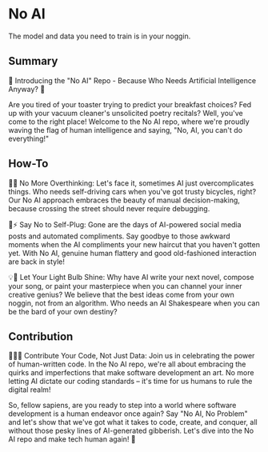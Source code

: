 # No AI
The model and data you need to train is in your noggin.

## Summary

🎉 Introducing the "No AI" Repo - Because Who Needs Artificial Intelligence Anyway? 🤖

Are you tired of your toaster trying to predict your breakfast choices? Fed up with your vacuum cleaner's unsolicited poetry recitals? Well, you've come to the right place! Welcome to the No AI repo, where we're proudly waving the flag of human intelligence and saying, "No, AI, you can't do everything!"

## How-To
🚫🤯 No More Overthinking:
Let's face it, sometimes AI just overcomplicates things. Who needs self-driving cars when you've got trusty bicycles, right? Our No AI approach embraces the beauty of manual decision-making, because crossing the street should never require debugging.

🔌⚡ Say No to Self-Plug:
Gone are the days of AI-powered social media posts and automated compliments. Say goodbye to those awkward moments when the AI compliments your new haircut that you haven't gotten yet. With No AI, genuine human flattery and good old-fashioned interaction are back in style!

💡🔦 Let Your Light Bulb Shine:
Why have AI write your next novel, compose your song, or paint your masterpiece when you can channel your inner creative genius? We believe that the best ideas come from your own noggin, not from an algorithm. Who needs an AI Shakespeare when you can be the bard of your own destiny?

## Contribution
👨‍💻💬 Contribute Your Code, Not Just Data:
Join us in celebrating the power of human-written code. In the No AI repo, we're all about embracing the quirks and imperfections that make software development an art. No more letting AI dictate our coding standards – it's time for us humans to rule the digital realm!

So, fellow sapiens, are you ready to step into a world where software development is a human endeavor once again? Say "No AI, No Problem" and let's show that we've got what it takes to code, create, and conquer, all without those pesky lines of AI-generated gibberish. Let's dive into the No AI repo and make tech human again! 🧠
